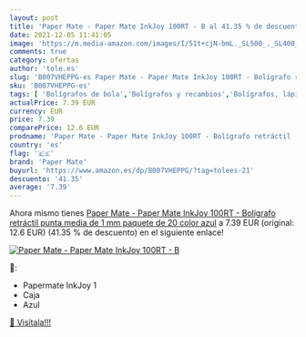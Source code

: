 ```yaml
---
layout: post
title: 'Paper Mate - Paper Mate InkJoy 100RT - B al 41.35 % de descuento'
date: 2021-12-05 11:41:05
image: 'https://m.media-amazon.com/images/I/51t+cjN-bmL._SL500_._SL400_.jpg'
comments: true
category: ofertas
author: 'tole.es'
slug: 'B007VHEPPG-es Paper Mate - Paper Mate InkJoy 100RT - Bolígrafo retráctil...'
sku: 'B007VHEPPG-es'
tags: [ 'Bolígrafos de bola','Bolígrafos y recambios','Bolígrafos, lápices y útiles de escritura','Oficina y papelería','bolígrafo','mate','paper','paper mate', ]
actualPrice: 7.39 EUR
currency: EUR
price: 7.39
comparePrice: 12.6 EUR
prodname: 'Paper Mate - Paper Mate InkJoy 100RT - Bolígrafo retráctil  punta media de 1 mm  paquete de 20  color azul'
country: 'es'
flag: '🇪🇸'
brand: 'Paper Mate'
buyurl: 'https://www.amazon.es/dp/B007VHEPPG/?tag=tolees-21'
descuento: '41.35'
average: '7.39'
---
```


Ahora mismo tienes [Paper Mate - Paper Mate InkJoy 100RT - Bolígrafo retráctil  punta media de 1 mm  paquete de 20  color azul](https://www.amazon.es/dp/B007VHEPPG/?tag=tolees-21) a 7.39 EUR (original: 12.6 EUR) (41.35 %  de descuento) en el siguiente enlace!

[![Paper Mate - Paper Mate InkJoy 100RT - B](https://m.media-amazon.com/images/I/51t+cjN-bmL._SL500_._SL400_.jpg)](https://www.amazon.es/dp/B007VHEPPG/?tag=tolees-21)

🔎:

- Papermate InkJoy 1
- Caja
- Azul

[🛒 Visítala!!!](https://www.amazon.es/dp/B007VHEPPG/?tag=tolees-21)
